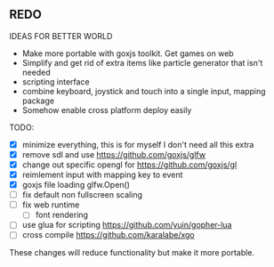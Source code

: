 ## REDO
IDEAS FOR BETTER WORLD
- Make more portable with goxjs toolkit. Get games on web
- Simplify and get rid of extra items like particle generator that isn't needed
- scripting interface
- combine keyboard, joystick and touch into a single input, mapping package
- Somehow enable cross platform deploy easily

TODO:
- [x] minimize everything, this is for myself I don't need all this extra
- [x] remove sdl and use https://github.com/goxjs/glfw
- [x] change out specific opengl for https://github.com/goxjs/gl
- [x] reimlement input with mapping key to event
- [x] goxjs file loading glfw.Open()
- [ ] fix default non fullscreen scaling
- [ ] fix web runtime
    - [ ] font rendering
- [ ] use glua for scripting https://github.com/yuin/gopher-lua
- [ ] cross compile https://github.com/karalabe/xgo

These changes will reduce functionality but make it more portable.
